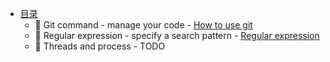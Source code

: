 * [目录](README.md)
    * 👀 Git command - manage your code - [How to use git](./How%20to%20use%20git)
    * 🌱 Regular expression - specify a search pattern - [Regular expression](./Regular%20expression)
    * 💞️ Threads and process - TODO
